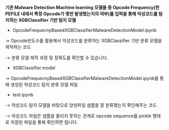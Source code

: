 **기존 Malware Detection Machine learning 모델들 중 Opcode Frequency(한 PEFILE 내에서 특정 Opcode가 몇번 발생했는지의 여부)를 입력을 통해 악성코드를 탐지하는 XGBClassifier 기반 탐지 모델**

* OpcodeFrequecnyBasedXGBClassifierMalwareDetectionModel.ipynb

-> Opcode빈도수를 활용해서 악성코드를 분류하는 XGBClassifier 기반 분류 모델을 제작하는 코드

-> 분류 모델 제작 과정 및 정확도를 확인할 수 있습니다.

* XGBClassifier.model

-> OpcodeFrequecnyBasedXGBClassifierMalwareDetectionModel.ipynb를 통해 생성된 악성코드 탐지 분류 모델 파일

* test.ipynb

-> 악성코드 탐지 모델을 바탕으로 양성파일 샘플을 잘 분류했는지 확인해주는 코드

-> 악성코드 파일은 샘플을 올리지 못하는 관계로 opcode sequence를 pickle 형태로 저장된 파일을 통해 확인하면 됩니다.
